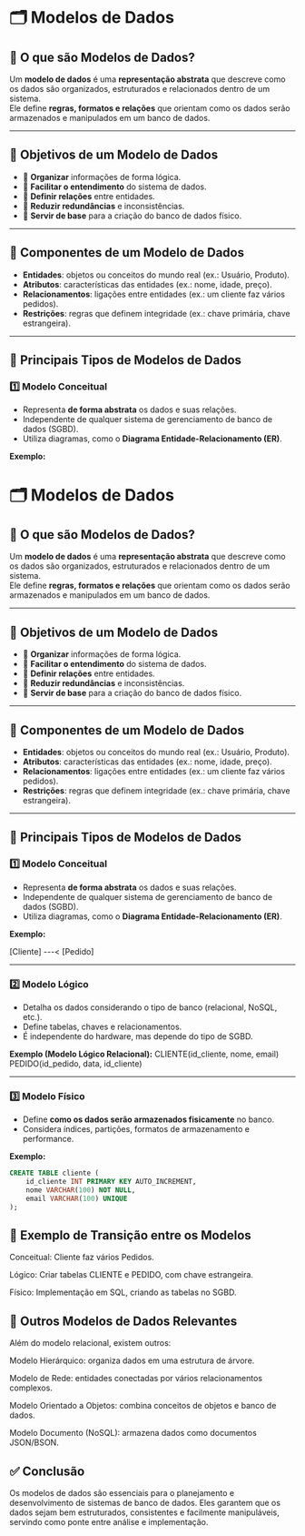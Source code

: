 # 🗂️ Modelos de Dados

## 🔹 O que são Modelos de Dados?
Um **modelo de dados** é uma **representação abstrata** que descreve como os dados são organizados, estruturados e relacionados dentro de um sistema.  
Ele define **regras, formatos e relações** que orientam como os dados serão armazenados e manipulados em um banco de dados.

---

## 🔹 Objetivos de um Modelo de Dados
- 📌 **Organizar** informações de forma lógica.  
- 📌 **Facilitar o entendimento** do sistema de dados.  
- 📌 **Definir relações** entre entidades.  
- 📌 **Reduzir redundâncias** e inconsistências.  
- 📌 **Servir de base** para a criação do banco de dados físico.

---

## 🔹 Componentes de um Modelo de Dados
- **Entidades**: objetos ou conceitos do mundo real (ex.: Usuário, Produto).  
- **Atributos**: características das entidades (ex.: nome, idade, preço).  
- **Relacionamentos**: ligações entre entidades (ex.: um cliente faz vários pedidos).  
- **Restrições**: regras que definem integridade (ex.: chave primária, chave estrangeira).

---

## 🔹 Principais Tipos de Modelos de Dados

### 1️⃣ **Modelo Conceitual**
- Representa **de forma abstrata** os dados e suas relações.
- Independente de qualquer sistema de gerenciamento de banco de dados (SGBD).
- Utiliza diagramas, como o **Diagrama Entidade-Relacionamento (ER)**.

**Exemplo:**
# 🗂️ Modelos de Dados

## 🔹 O que são Modelos de Dados?
Um **modelo de dados** é uma **representação abstrata** que descreve como os dados são organizados, estruturados e relacionados dentro de um sistema.  
Ele define **regras, formatos e relações** que orientam como os dados serão armazenados e manipulados em um banco de dados.

---

## 🔹 Objetivos de um Modelo de Dados
- 📌 **Organizar** informações de forma lógica.  
- 📌 **Facilitar o entendimento** do sistema de dados.  
- 📌 **Definir relações** entre entidades.  
- 📌 **Reduzir redundâncias** e inconsistências.  
- 📌 **Servir de base** para a criação do banco de dados físico.

---

## 🔹 Componentes de um Modelo de Dados
- **Entidades**: objetos ou conceitos do mundo real (ex.: Usuário, Produto).  
- **Atributos**: características das entidades (ex.: nome, idade, preço).  
- **Relacionamentos**: ligações entre entidades (ex.: um cliente faz vários pedidos).  
- **Restrições**: regras que definem integridade (ex.: chave primária, chave estrangeira).

---

## 🔹 Principais Tipos de Modelos de Dados

### 1️⃣ **Modelo Conceitual**
- Representa **de forma abstrata** os dados e suas relações.
- Independente de qualquer sistema de gerenciamento de banco de dados (SGBD).
- Utiliza diagramas, como o **Diagrama Entidade-Relacionamento (ER)**.

**Exemplo:**

[Cliente] ---< [Pedido]


---

### 2️⃣ **Modelo Lógico**
- Detalha os dados considerando o tipo de banco (relacional, NoSQL, etc.).
- Define tabelas, chaves e relacionamentos.
- É independente do hardware, mas depende do tipo de SGBD.

**Exemplo (Modelo Lógico Relacional):**
CLIENTE(id_cliente, nome, email)
PEDIDO(id_pedido, data, id_cliente)


---

### 3️⃣ **Modelo Físico**
- Define **como os dados serão armazenados fisicamente** no banco.
- Considera índices, partições, formatos de armazenamento e performance.

**Exemplo:**
```sql
CREATE TABLE cliente (
    id_cliente INT PRIMARY KEY AUTO_INCREMENT,
    nome VARCHAR(100) NOT NULL,
    email VARCHAR(100) UNIQUE
);
```
## 🔹 Exemplo de Transição entre os Modelos
Conceitual: Cliente faz vários Pedidos.

Lógico: Criar tabelas CLIENTE e PEDIDO, com chave estrangeira.

Físico: Implementação em SQL, criando as tabelas no SGBD.

## 🔹 Outros Modelos de Dados Relevantes
Além do modelo relacional, existem outros:

Modelo Hierárquico: organiza dados em uma estrutura de árvore.

Modelo de Rede: entidades conectadas por vários relacionamentos complexos.

Modelo Orientado a Objetos: combina conceitos de objetos e banco de dados.

Modelo Documento (NoSQL): armazena dados como documentos JSON/BSON.

## ✅ Conclusão
Os modelos de dados são essenciais para o planejamento e desenvolvimento de sistemas de banco de dados.
Eles garantem que os dados sejam bem estruturados, consistentes e facilmente manipuláveis, servindo como ponte entre análise e implementação.

